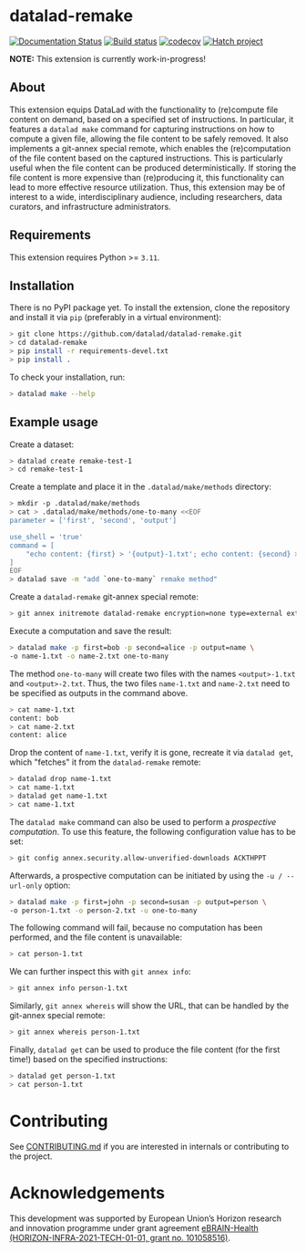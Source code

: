 # datalad-remake

[![Documentation Status](https://readthedocs.org/projects/datalad-remake/badge/?version=latest)](https://datalad-remake.readthedocs.io/en/latest/?badge=latest)
[![Build status](https://ci.appveyor.com/api/projects/status/25vbds4nncadopf8/branch/main?svg=true)](https://ci.appveyor.com/project/mih/datalad-remake/branch/main)
[![codecov](https://codecov.io/github/datalad/datalad-remake/graph/badge.svg?token=EBVAZXLF0J)](https://codecov.io/github/datalad/datalad-remake)
[![Hatch project](https://img.shields.io/badge/%F0%9F%A5%9A-Hatch-4051b5.svg)](https://github.com/pypa/hatch)


**NOTE:** This extension is currently work-in-progress!


## About

This extension equips DataLad with the functionality to (re)compute file
content on demand, based on a specified set of instructions. In particular,
it features a `datalad make` command for capturing instructions on how to
compute a given file, allowing the file content to be safely removed. It also
implements a git-annex special remote, which enables the (re)computation of
the file content based on the captured instructions. This is particularly
useful when the file content can be produced deterministically. If storing
the file content is more expensive than (re)producing it, this functionality
can lead to more effective resource utilization. Thus, this extension may be
of interest to a wide, interdisciplinary audience, including researchers,
data curators, and infrastructure administrators.


## Requirements

This extension requires Python >= `3.11`.


## Installation

There is no PyPI package yet. To install the extension, clone the repository
and install it via `pip` (preferably in a virtual environment):

```bash
> git clone https://github.com/datalad/datalad-remake.git
> cd datalad-remake
> pip install -r requirements-devel.txt
> pip install .
```

To check your installation, run:

```bash
> datalad make --help
```


## Example usage

Create a dataset:


```bash
> datalad create remake-test-1
> cd remake-test-1
```

Create a template and place it in the `.datalad/make/methods` directory:

```bash
> mkdir -p .datalad/make/methods
> cat > .datalad/make/methods/one-to-many <<EOF
parameter = ['first', 'second', 'output']

use_shell = 'true'
command = [
    "echo content: {first} > '{output}-1.txt'; echo content: {second} > '{output}-2.txt'",
]
EOF
> datalad save -m "add `one-to-many` remake method"
```

Create a `datalad-remake` git-annex special remote:
```bash
> git annex initremote datalad-remake encryption=none type=external externaltype=datalad-remake
```

Execute a computation and save the result:
```bash
> datalad make -p first=bob -p second=alice -p output=name \
-o name-1.txt -o name-2.txt one-to-many
```
The method `one-to-many` will create two files with the names `<output>-1.txt`
and `<output>-2.txt`. Thus, the two files `name-1.txt` and `name-2.txt` need to
be specified as outputs in the command above.

```bash
> cat name-1.txt
content: bob
> cat name-2.txt
content: alice
```

Drop the content of `name-1.txt`, verify it is gone, recreate it via
`datalad get`, which "fetches" it from the `datalad-remake` remote:

```bash
> datalad drop name-1.txt
> cat name-1.txt
> datalad get name-1.txt
> cat name-1.txt
``` 

The `datalad make` command can also be used to perform a *prospective
computation*. To use this feature, the following configuration value 
has to be set:

```bash
> git config annex.security.allow-unverified-downloads ACKTHPPT
```

Afterwards, a prospective computation can be initiated by using the 
`-u / --url-only` option:

```bash
> datalad make -p first=john -p second=susan -p output=person \
-o person-1.txt -o person-2.txt -u one-to-many
```

The following command will fail, because no computation has been performed,
and the file content is unavailable:

```bash
> cat person-1.txt
```

We can further inspect this with `git annex info`:

```bash
> git annex info person-1.txt
```

Similarly, `git annex whereis` will show the URL, that can be handled by the
git-annex special remote:

```bash
> git annex whereis person-1.txt
```

Finally, `datalad get` can be used to produce the file content (for the first
time!) based on the specified instructions:

```bash
> datalad get person-1.txt
> cat person-1.txt
```


# Contributing

See [CONTRIBUTING.md](CONTRIBUTING.md) if you are interested in internals or
contributing to the project.


# Acknowledgements

This development was supported by European Union’s Horizon research and
innovation programme under grant agreement [eBRAIN-Health
(HORIZON-INFRA-2021-TECH-01-01, grant no.
101058516)](https://cordis.europa.eu/project/id/101058516).
